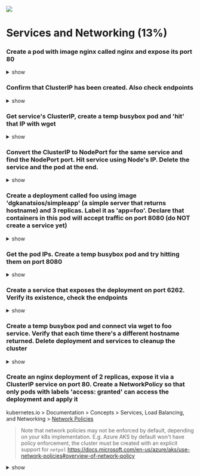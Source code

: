 ![](https://gaforgithub.azurewebsites.net/api?repo=CKAD-exercises/services&empty)
# Services and Networking (13%)

### Create a pod with image nginx called nginx and expose its port 80

<details><summary>show</summary>
<p>
```
k run nginx --image=nginx --port=80 --expose
```
</p>
</details>


### Confirm that ClusterIP has been created. Also check endpoints

<details><summary>show</summary>
<p>
```
k get svc
k get ep
```
</p>
</details>

### Get service's ClusterIP, create a temp busybox pod and 'hit' that IP with wget

<details><summary>show</summary>
<p>
```
k run temp --image=busybox -it --rm --restart=Never -- /bin/sh -c 'wget -O- 10.105.72.149'
```
</p>
</details>

### Convert the ClusterIP to NodePort for the same service and find the NodePort port. Hit service using Node's IP. Delete the service and the pod at the end.

<details><summary>show</summary>
<p>
```
k delete svc nginx
k expose pod nginx --type=NodePort
k get svc -o wide
k get node -o wide
curl http://192.168.49.2:30391
k get node minikube -o json | jq '.status.addresses[] | select (.type == "InternalIP").address'
```
</p>
</details>

### Create a deployment called foo using image 'dgkanatsios/simpleapp' (a simple server that returns hostname) and 3 replicas. Label it as 'app=foo'. Declare that containers in this pod will accept traffic on port 8080 (do NOT create a service yet)

<details><summary>show</summary>
<p>
```
k create deploy foo --image=dgkanatsios/simpleapp --replicas=3 --port 8080
k get deploy foo --show-labels
k label deploy foo --overwrite app=foo
```
</p>
</details>

### Get the pod IPs. Create a temp busybox pod and try hitting them on port 8080

<details><summary>show</summary>
<p>
```
k get pods -l app=foo -o wide
k run busybox --image=busybox -it --rm --restart=Never -- /bin/sh
/ # wget -O- http://10.0.0.125:8080
```
</p>
</details>

### Create a service that exposes the deployment on port 6262. Verify its existence, check the endpoints

<details><summary>show</summary>
<p>
```
k expose deploy foo --port=6262 --target-port=8080 --type=ClusterIP
k get svc foo
k get ep foo
```
</p>
</details>

### Create a temp busybox pod and connect via wget to foo service. Verify that each time there's a different hostname returned. Delete deployment and services to cleanup the cluster

<details><summary>show</summary>
<p>
```
k run busybox --image=busybox -it --rm --restart=Never -- /bin/sh
/ # wget -O- foo:6262
/ # wget -O- http://10.109.22.23:6262
```
</p>
</details>

### Create an nginx deployment of 2 replicas, expose it via a ClusterIP service on port 80. Create a NetworkPolicy so that only pods with labels 'access: granted' can access the deployment and apply it

kubernetes.io > Documentation > Concepts > Services, Load Balancing, and Networking > [Network Policies](https://kubernetes.io/docs/concepts/services-networking/network-policies/)

> Note that network policies may not be enforced by default, depending on your k8s implementation. E.g. Azure AKS by default won't have policy enforcement, the cluster must be created with an explicit support for `netpol` https://docs.microsoft.com/en-us/azure/aks/use-network-policies#overview-of-network-policy  
  
<details><summary>show</summary>
<p>
```
k create deploy nginx --image=nginx --replicas=2 --port=80
k expose deploy nginx --port=80 --target-port=80 --type=ClusterIP
k run busybox --image=busybox -it --rm --restart=Never -- wget -O- nginx:80 --timeout 5
k run busybox --image=busybox -it --rm --restart=Never -l "access=granted" -- wget -O- nginx:80 --timeout 5
```
```yaml
apiVersion: networking.k8s.io/v1
kind: NetworkPolicy
metadata:
  name: network-policy
spec:
  podSelector:
    matchLabels:
      app: nginx
  policyTypes:
  - Ingress
  ingress:
  - from:
    - podSelector:
        matchLabels:
          access: granted
```
</p>
</details>

